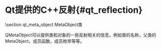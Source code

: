 Qt提供的C++反射{#qt_reflection}
=============================


\section qt_meta_object MetaObject类

QMetaObject可以提供类和对象的一些反射相关的信息，例如类的名称，父类的MetaObject，成员函数，成员枚举等等。
